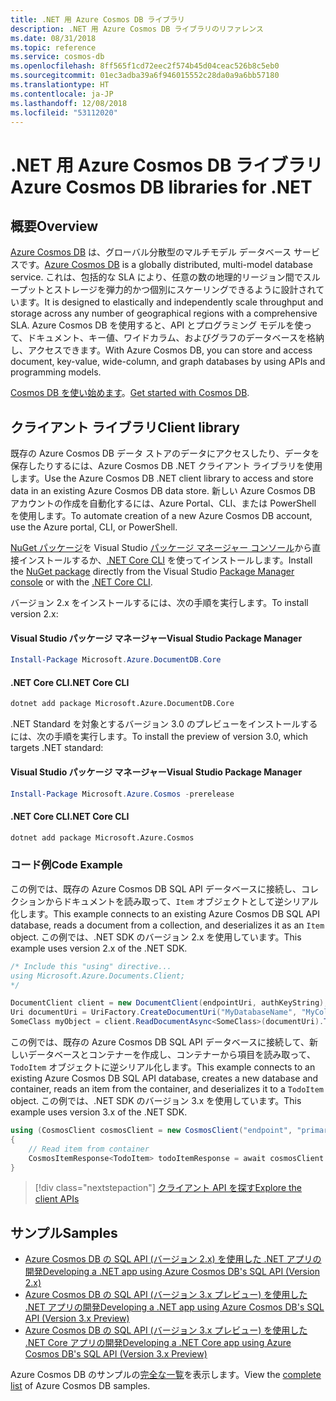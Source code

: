 ```yaml
---
title: .NET 用 Azure Cosmos DB ライブラリ
description: .NET 用 Azure Cosmos DB ライブラリのリファレンス
ms.date: 08/31/2018
ms.topic: reference
ms.service: cosmos-db
ms.openlocfilehash: 8ff565f1cd72eec2f574b45d04ceac526b8c5eb0
ms.sourcegitcommit: 01ec3adba39a6f946015552c28da0a9a6bb57180
ms.translationtype: HT
ms.contentlocale: ja-JP
ms.lasthandoff: 12/08/2018
ms.locfileid: "53112020"
---
```

# <a name="azure-cosmos-db-libraries-for-net"></a><span data-ttu-id="1752d-103">.NET 用 Azure Cosmos DB ライブラリ</span><span class="sxs-lookup"><span data-stu-id="1752d-103">Azure Cosmos DB libraries for .NET</span></span>

## <a name="overview"></a><span data-ttu-id="1752d-104">概要</span><span class="sxs-lookup"><span data-stu-id="1752d-104">Overview</span></span>

<span data-ttu-id="1752d-105">[Azure Cosmos DB](https://docs.microsoft.com/azure/cosmos-db/introduction) は、グローバル分散型のマルチモデル データベース サービスです。</span><span class="sxs-lookup"><span data-stu-id="1752d-105">[Azure Cosmos DB](https://docs.microsoft.com/azure/cosmos-db/introduction) is a globally distributed, multi-model database service.</span></span> <span data-ttu-id="1752d-106">これは、包括的な SLA により、任意の数の地理的リージョン間でスループットとストレージを弾力的かつ個別にスケーリングできるように設計されています。</span><span class="sxs-lookup"><span data-stu-id="1752d-106">It is designed to elastically and independently scale throughput and storage across any number of geographical regions with a comprehensive SLA.</span></span> <span data-ttu-id="1752d-107">Azure Cosmos DB を使用すると、API とプログラミング モデルを使って、ドキュメント、キー値、ワイドカラム、およびグラフのデータベースを格納し、アクセスできます。</span><span class="sxs-lookup"><span data-stu-id="1752d-107">With Azure Cosmos DB, you can store and access document, key-value, wide-column, and graph databases by using APIs and programming models.</span></span> 

<span data-ttu-id="1752d-108">[Cosmos DB を使い始めます](https://docs.microsoft.com/azure/cosmos-db/create-sql-api-dotnet)。</span><span class="sxs-lookup"><span data-stu-id="1752d-108">[Get started with Cosmos DB](https://docs.microsoft.com/azure/cosmos-db/create-sql-api-dotnet).</span></span>

## <a name="client-library"></a><span data-ttu-id="1752d-109">クライアント ライブラリ</span><span class="sxs-lookup"><span data-stu-id="1752d-109">Client library</span></span>

<span data-ttu-id="1752d-110">既存の Azure Cosmos DB データ ストアのデータにアクセスしたり、データを保存したりするには、Azure Cosmos DB .NET クライアント ライブラリを使用します。</span><span class="sxs-lookup"><span data-stu-id="1752d-110">Use the Azure Cosmos DB .NET client library to access and store data in an existing Azure Cosmos DB data store.</span></span> <span data-ttu-id="1752d-111">新しい Azure Cosmos DB アカウントの作成を自動化するには、Azure Portal、CLI、または PowerShell を使用します。</span><span class="sxs-lookup"><span data-stu-id="1752d-111">To automate creation of a new Azure Cosmos DB account, use the Azure portal, CLI, or PowerShell.</span></span>

<span data-ttu-id="1752d-112">[NuGet パッケージ](https://www.nuget.org/packages/Microsoft.Azure.DocumentDB.Core)を Visual Studio [パッケージ マネージャー コンソール][PackageManager]から直接インストールするか、[.NET Core CLI][DotNetCLI] を使ってインストールします。</span><span class="sxs-lookup"><span data-stu-id="1752d-112">Install the [NuGet package](https://www.nuget.org/packages/Microsoft.Azure.DocumentDB.Core) directly from the Visual Studio [Package Manager console][PackageManager] or with the [.NET Core CLI][DotNetCLI].</span></span>

<span data-ttu-id="1752d-113">バージョン 2.x をインストールするには、次の手順を実行します。</span><span class="sxs-lookup"><span data-stu-id="1752d-113">To install version 2.x:</span></span>

#### <a name="visual-studio-package-manager"></a><span data-ttu-id="1752d-114">Visual Studio パッケージ マネージャー</span><span class="sxs-lookup"><span data-stu-id="1752d-114">Visual Studio Package Manager</span></span>

```powershell
Install-Package Microsoft.Azure.DocumentDB.Core
```

#### <a name="net-core-cli"></a><span data-ttu-id="1752d-115">.NET Core CLI</span><span class="sxs-lookup"><span data-stu-id="1752d-115">.NET Core CLI</span></span>

```bash
dotnet add package Microsoft.Azure.DocumentDB.Core
```

<span data-ttu-id="1752d-116">.NET Standard を対象とするバージョン 3.0 のプレビューをインストールするには、次の手順を実行します。</span><span class="sxs-lookup"><span data-stu-id="1752d-116">To install the preview of version 3.0, which targets .NET standard:</span></span> 

#### <a name="visual-studio-package-manager"></a><span data-ttu-id="1752d-117">Visual Studio パッケージ マネージャー</span><span class="sxs-lookup"><span data-stu-id="1752d-117">Visual Studio Package Manager</span></span>

```powershell
Install-Package Microsoft.Azure.Cosmos -prerelease
```

#### <a name="net-core-cli"></a><span data-ttu-id="1752d-118">.NET Core CLI</span><span class="sxs-lookup"><span data-stu-id="1752d-118">.NET Core CLI</span></span>

```bash
dotnet add package Microsoft.Azure.Cosmos
```


### <a name="code-example"></a><span data-ttu-id="1752d-119">コード例</span><span class="sxs-lookup"><span data-stu-id="1752d-119">Code Example</span></span>

<span data-ttu-id="1752d-120">この例では、既存の Azure Cosmos DB SQL API データベースに接続し、コレクションからドキュメントを読み取って、`Item` オブジェクトとして逆シリアル化します。</span><span class="sxs-lookup"><span data-stu-id="1752d-120">This example connects to an existing Azure Cosmos DB SQL API database, reads a document from a collection, and deserializes it as an `Item` object.</span></span> <span data-ttu-id="1752d-121">この例では、.NET SDK のバージョン 2.x を使用しています。</span><span class="sxs-lookup"><span data-stu-id="1752d-121">This example uses version 2.x of the .NET SDK.</span></span>   

```csharp
/* Include this "using" directive...
using Microsoft.Azure.Documents.Client;
*/

DocumentClient client = new DocumentClient(endpointUri, authKeyString);
Uri documentUri = UriFactory.CreateDocumentUri("MyDatabaseName", "MyCollectionName", "DocumentId");
SomeClass myObject = client.ReadDocumentAsync<SomeClass>(documentUri).ToString();
```

<span data-ttu-id="1752d-122">この例では、既存の Azure Cosmos DB SQL API データベースに接続して、新しいデータベースとコンテナーを作成し、コンテナーから項目を読み取って、`TodoItem` オブジェクトに逆シリアル化します。</span><span class="sxs-lookup"><span data-stu-id="1752d-122">This example connects to an existing Azure Cosmos DB SQL API database, creates a new database and container, reads an item from the container, and deserializes it to a `TodoItem` object.</span></span> <span data-ttu-id="1752d-123">この例では、.NET SDK のバージョン 3.x を使用しています。</span><span class="sxs-lookup"><span data-stu-id="1752d-123">This example uses version 3.x of the .NET SDK.</span></span>   

```csharp
using (CosmosClient cosmosClient = new CosmosClient("endpoint", "primaryKey"))
{
    // Read item from container
    CosmosItemResponse<TodoItem> todoItemResponse = await cosmosClient.Databases["DatabaseId"].Containers["ContainerId"].Items.ReadItemAsync<TodoItem>("partitionKeyValue", "ItemId");
}
```

> [!div class="nextstepaction"]
> [<span data-ttu-id="1752d-124">クライアント API を探す</span><span class="sxs-lookup"><span data-stu-id="1752d-124">Explore the client APIs</span></span>](/dotnet/api/overview/azure/cosmosdb/client)

## <a name="samples"></a><span data-ttu-id="1752d-125">サンプル</span><span class="sxs-lookup"><span data-stu-id="1752d-125">Samples</span></span>

* [<span data-ttu-id="1752d-126">Azure Cosmos DB の SQL API (バージョン 2.x) を使用した .NET アプリの開発</span><span class="sxs-lookup"><span data-stu-id="1752d-126">Developing a .NET app using Azure Cosmos DB's SQL API (Version 2.x)</span></span>](https://github.com/Azure-Samples/documentdb-dotnet-todo-app/)
* [<span data-ttu-id="1752d-127">Azure Cosmos DB の SQL API (バージョン 3.x プレビュー) を使用した .NET アプリの開発</span><span class="sxs-lookup"><span data-stu-id="1752d-127">Developing a .NET app using Azure Cosmos DB's SQL API (Version 3.x Preview)</span></span>](https://github.com/Azure-Samples/cosmos-dotnet-todo-app/)
* [<span data-ttu-id="1752d-128">Azure Cosmos DB の SQL API (バージョン 3.x プレビュー) を使用した .NET Core アプリの開発</span><span class="sxs-lookup"><span data-stu-id="1752d-128">Developing a .NET Core app using Azure Cosmos DB's SQL API (Version 3.x Preview)</span></span>](https://github.com/Azure-Samples/cosmos-dotnet-core-getting-started)

<span data-ttu-id="1752d-129">Azure Cosmos DB のサンプルの[完全な一覧](https://azure.microsoft.com/resources/samples/?platform=dotnet&term=cosmosdb)を表示します。</span><span class="sxs-lookup"><span data-stu-id="1752d-129">View the [complete list](https://azure.microsoft.com/resources/samples/?platform=dotnet&term=cosmosdb) of Azure Cosmos DB samples.</span></span>

[PackageManager]: https://docs.microsoft.com/nuget/tools/package-manager-console
[DotNetCLI]: https://docs.microsoft.com/dotnet/core/tools/dotnet-add-package
